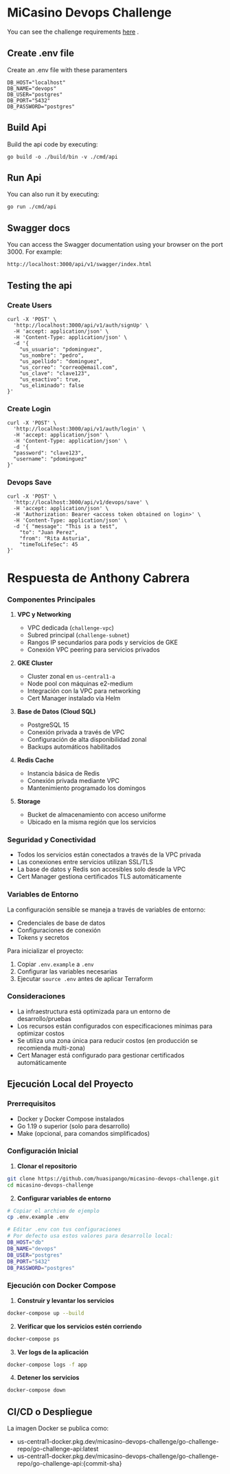 # MiCasino Devops Challenge
You can see the challenge requirements [here](docs/micasino-prueba-tecnica-devops.odt?raw=1) .

## Create .env file
Create an .env file with these paramenters
```
DB_HOST="localhost"
DB_NAME="devops"
DB_USER="postgres"
DB_PORT="5432"
DB_PASSWORD="postgres"
```

## Build Api
Build the api code by executing:
```shell
go build -o ./build/bin -v ./cmd/api
```

## Run Api
You can also run it by executing:
```shell
go run ./cmd/api
```

## Swagger docs
You can access the Swagger documentation using your browser on the port 3000. For example:
```shell
http://localhost:3000/api/v1/swagger/index.html
```

## Testing the api

### Create Users
```shell
curl -X 'POST' \
  'http://localhost:3000/api/v1/auth/signUp' \
  -H 'accept: application/json' \
  -H 'Content-Type: application/json' \
  -d '{
    "us_usuario": "pdominguez",
    "us_nombre": "pedro",
    "us_apellido": "dominguez",
    "us_correo": "correo@email.com",
    "us_clave": "clave123",
    "us_esactivo": true,
    "us_eliminado": false
}'
```
### Create Login
```shell
curl -X 'POST' \
  'http://localhost:3000/api/v1/auth/login' \
  -H 'accept: application/json' \
  -H 'Content-Type: application/json' \
  -d '{
  "password": "clave123",
  "username": "pdominguez"
}'
```

### Devops Save
```shell
curl -X 'POST' \
  'http://localhost:3000/api/v1/devops/save' \
  -H 'accept: application/json' \
  -H 'Authorization: Bearer <access token obtained on login>' \
  -H 'Content-Type: application/json' \
  -d '{ "message": "This is a test",
    "to": "Juan Perez",
    "from": "Rita Asturia",
    "timeToLifeSec": 45
}'

```
# Respuesta de Anthony Cabrera


### Componentes Principales

1. **VPC y Networking**
   - VPC dedicada (`challenge-vpc`)
   - Subred principal (`challenge-subnet`)
   - Rangos IP secundarios para pods y servicios de GKE
   - Conexión VPC peering para servicios privados

2. **GKE Cluster**
   - Cluster zonal en `us-central1-a`
   - Node pool con máquinas e2-medium
   - Integración con la VPC para networking
   - Cert Manager instalado vía Helm

3. **Base de Datos (Cloud SQL)**
   - PostgreSQL 15
   - Conexión privada a través de VPC
   - Configuración de alta disponibilidad zonal
   - Backups automáticos habilitados

4. **Redis Cache**
   - Instancia básica de Redis
   - Conexión privada mediante VPC
   - Mantenimiento programado los domingos

5. **Storage**
   - Bucket de almacenamiento con acceso uniforme
   - Ubicado en la misma región que los servicios

### Seguridad y Conectividad

- Todos los servicios están conectados a través de la VPC privada
- Las conexiones entre servicios utilizan SSL/TLS
- La base de datos y Redis son accesibles solo desde la VPC
- Cert Manager gestiona certificados TLS automáticamente

### Variables de Entorno

La configuración sensible se maneja a través de variables de entorno:
- Credenciales de base de datos
- Configuraciones de conexión
- Tokens y secretos

Para inicializar el proyecto:
1. Copiar `.env.example` a `.env`
2. Configurar las variables necesarias
3. Ejecutar `source .env` antes de aplicar Terraform


### Consideraciones

- La infraestructura está optimizada para un entorno de desarrollo/pruebas
- Los recursos están configurados con especificaciones mínimas para optimizar costos
- Se utiliza una zona única para reducir costos (en producción se recomienda multi-zona)
- Cert Manager está configurado para gestionar certificados automáticamente

## Ejecución Local del Proyecto

### Prerrequisitos
- Docker y Docker Compose instalados
- Go 1.19 o superior (solo para desarrollo)
- Make (opcional, para comandos simplificados)

### Configuración Inicial

1. **Clonar el repositorio**
```bash
git clone https://github.com/huasipango/micasino-devops-challenge.git
cd micasino-devops-challenge
```

2. **Configurar variables de entorno**
```bash
# Copiar el archivo de ejemplo
cp .env.example .env

# Editar .env con tus configuraciones
# Por defecto usa estos valores para desarrollo local:
DB_HOST="db"
DB_NAME="devops"
DB_USER="postgres"
DB_PORT="5432"
DB_PASSWORD="postgres"
```

### Ejecución con Docker Compose

1. **Construir y levantar los servicios**
```bash
docker-compose up --build
```

2. **Verificar que los servicios estén corriendo**
```bash
docker-compose ps
```

3. **Ver logs de la aplicación**
```bash
docker-compose logs -f app
```

4. **Detener los servicios**
```bash
docker-compose down
```

## CI/CD o Despliegue
La imagen Docker se publica como:
- us-central1-docker.pkg.dev/micasino-devops-challenge/go-challenge-repo/go-challenge-api:latest
- us-central1-docker.pkg.dev/micasino-devops-challenge/go-challenge-repo/go-challenge-api:{commit-sha}
